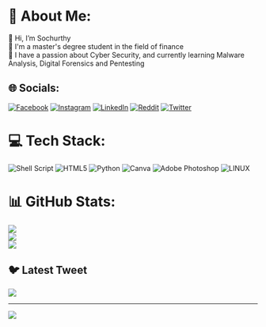 # 💫 About Me:
👋 Hi, I’m Sochurthy<br>👀 I'm a master's degree student in the field of finance<br>🌱 I have a passion about Cyber Security, and currently learning Malware Analysis, Digital Forensics and Pentesting


## 🌐 Socials:
[![Facebook](https://img.shields.io/badge/Facebook-%231877F2.svg?logo=Facebook&logoColor=white)](https://facebook.com/Sochurthy) [![Instagram](https://img.shields.io/badge/Instagram-%23E4405F.svg?logo=Instagram&logoColor=white)](https://instagram.com/xenumar) [![LinkedIn](https://img.shields.io/badge/LinkedIn-%230077B5.svg?logo=linkedin&logoColor=white)](https://linkedin.com/in/obentahar) [![Reddit](https://img.shields.io/badge/Reddit-%23FF4500.svg?logo=Reddit&logoColor=white)](https://reddit.com/user/sundara66) [![Twitter](https://img.shields.io/badge/Twitter-%231DA1F2.svg?logo=Twitter&logoColor=white)](https://twitter.com/Sochurthy) 

# 💻 Tech Stack:
![Shell Script](https://img.shields.io/badge/shell_script-%23121011.svg?style=for-the-badge&logo=gnu-bash&logoColor=white) ![HTML5](https://img.shields.io/badge/html5-%23E34F26.svg?style=for-the-badge&logo=html5&logoColor=white) ![Python](https://img.shields.io/badge/python-3670A0?style=for-the-badge&logo=python&logoColor=ffdd54) ![Canva](https://img.shields.io/badge/Canva-%2300C4CC.svg?style=for-the-badge&logo=Canva&logoColor=white) ![Adobe Photoshop](https://img.shields.io/badge/adobephotoshop-%2331A8FF.svg?style=for-the-badge&logo=adobephotoshop&logoColor=white) ![LINUX](https://img.shields.io/badge/Linux-FCC624?style=for-the-badge&logo=linux&logoColor=black)
# 📊 GitHub Stats:
![](https://github-readme-stats.vercel.app/api?username=Sochurthy&theme=dark&hide_border=false&include_all_commits=false&count_private=false)<br/>
![](https://github-readme-streak-stats.herokuapp.com/?user=Sochurthy&theme=dark&hide_border=false)<br/>
![](https://github-readme-stats.vercel.app/api/top-langs/?username=Sochurthy&theme=dark&hide_border=false&include_all_commits=false&count_private=false&layout=compact)

## 🐦 Latest Tweet
[![](https://gtce.itsvg.in/api?username=Sochurthy)](https://github.com/VishwaGauravIn/github-twitter-card-embed)

---
[![](https://visitcount.itsvg.in/api?id=Sochurthy&icon=0&color=0)](https://visitcount.itsvg.in)

<!-- Proudly created with GPRM ( https://gprm.itsvg.in ) -->
